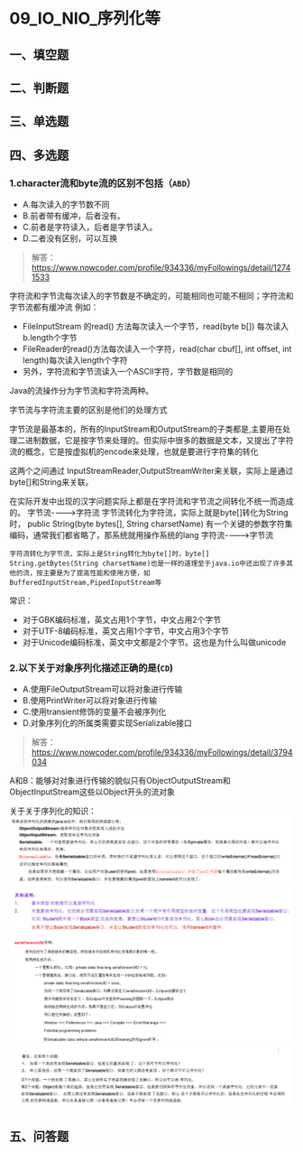 # 09_IO_NIO_序列化等

## 一、填空题

## 二、判断题

## 三、单选题

## 四、多选题
### 1.character流和byte流的区别不包括（`ABD`）
+ A.每次读入的字节数不同
+ B.前者带有缓冲，后者没有。
+ C.前者是字符读入，后者是字节读入。
+ D.二者没有区别，可以互换

> 解答：https://www.nowcoder.com/profile/934336/myFollowings/detail/12741533

字符流和字节流每次读入的字节数是不确定的，可能相同也可能不相同；字符流和字节流都有缓冲流
例如：
+ FileInputStream 的read() 方法每次读入一个字节，read(byte b[]) 每次读入b.length个字节
+ FileReader的read()方法每次读入一个字符，read(char cbuf[], int offset, int length)每次读入length个字符
+ 另外，字符流和字节流读入一个ASCII字符，字节数是相同的


Java的流操作分为字节流和字符流两种。

字节流与字符流主要的区别是他们的处理方式

字节流是最基本的，所有的InputStream和OutputStream的子类都是,主要用在处理二进制数据，它是按字节来处理的。但实际中很多的数据是文本，又提出了字符流的概念，它是按虚拟机的encode来处理，也就是要进行字符集的转化

这两个之间通过 InputStreamReader,OutputStreamWriter来关联，实际上是通过byte[]和String来关联。

在实际开发中出现的汉字问题实际上都是在字符流和字节流之间转化不统一而造成的。
字节流---->字符流
字节流转化为字符流，实际上就是byte[]转化为String时，
public String(byte bytes[], String charsetName)
有一个关键的参数字符集编码，通常我们都省略了，那系统就用操作系统的lang
字符流---->字节流

```
字符流转化为字节流，实际上是String转化为byte[]时，byte[] String.getBytes(String charsetName)也是一样的道理至于java.io中还出现了许多其他的流，按主要是为了提高性能和使用方便，如BufferedInputStream,PipedInputStream等
```

常识：

+ 对于GBK编码标准，英文占用1个字节，中文占用2个字节
+ 对于UTF-8编码标准，英文占用1个字节，中文占用3个字节
+ 对于Unicode编码标准，英文中文都是2个字节。这也是为什么叫做unicode

### 2.以下关于对象序列化描述正确的是(`CD`)
+ A.使用FileOutputStream可以将对象进行传输
+ B.使用PrintWriter可以将对象进行传输
+ C.使用transient修饰的变量不会被序列化
+ D.对象序列化的所属类需要实现Serializable接口

> 解答：https://www.nowcoder.com/profile/934336/myFollowings/detail/3794034

 A和B：能够对对象进行传输的貌似只有ObjectOutputStream和ObjectInputStream这些以Object开头的流对象

关于关于序列化的知识：
![常见的序列化类](images/常见的序列化类.png)
![序列化的前提](images/序列化的前提.png)
![序列化的继承](images/序列化的继承.png)


## 五、问答题